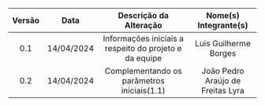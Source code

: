 | Versão | Data | Descrição da Alteração | Nome(s) Integrante(s) |
| :----: | :--: | :--------------------: | :-------------------: |
| 0.1 | 14/04/2024 | Informações iniciais a respeito do projeto e da equipe | Luis Guilherme Borges |
| 0.2 | 14/04/2024 | Complementando os parâmetros iniciais(1.1) | João Pedro Araújo de Freitas Lyra |

